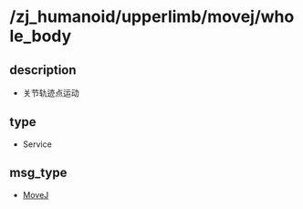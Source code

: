 # /zj_humanoid/upperlimb/movej/whole_body

## description
- 关节轨迹点运动

## type
- Service

## msg_type
- [MoveJ](../../../../zj_humanoid_types.md#MoveJ)


